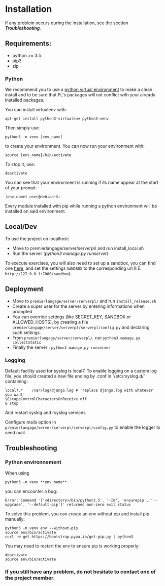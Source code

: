 # Installation

If any problem occurs during the installation, see the section ***Troubleshooting***.

## Requirements:
- python >= 3.5
- pip3
- zip

### Python
We recommend you to use a [python virtual environment](https://docs.python.org/3/tutorial/venv.html) to make a clean install and to be 
sure that PL's packages will not conflict with your already installed packages.

You can install virtualenv with:

    apt-get install python3-virtualenv python3-venv

Then simply use:

    python3 -m venv [env_name]

to create your environment. You can now run your environment with:

    source [env_name]/bin/activate
    
To stop it, use:

    deactivate

You can see that your environment is running if its name appear at the start of your prompt:

    (env_name) user@debian~$:

Every module installed with pip while running a python environment will be installed on said environment.




## Local/Dev
To use the project on localhost:

- Move to premierlangage/server/serverpl/ and run install_local.sh
- Run the server (*python3 manage.py runserver*)

To execute exercises, you will also need to set up a sandbox, you can find one [here](https://github.com/plgitlogin/sandbox),
and set the settings `SANDBOX` to the corresponding url (I.E. `http://127.0.0.1:7000/sandbox`).




## Deployment
- Move to `premierlangage/server/serverpl/` and run `install_release.sh`
- Create a super user for the server by entering informations when prompted
- You can override settings (like SECRET_KEY, SANDBOX or ALLOWED_HOSTS), by creating a file `premierlangage/server/serverpl/serverpl/config.py` and declaring such settings.
- From `premierlangage/server/serverpl/`, run `python3 manage.py collectstatic`
- Finally the server : `python3 manage.py runserver`



### Logging
Default facility used for syslog is local7.
To enable logging on a custom log file, you should created a new file ending by .conf in '/etc/rsyslog.d/' containing:

```
local7.*	/var/log/django.log # 'replace django.log with whatever you want'
$EscapeControlCharactersOnReceive off
& stop
```

And restart syslog and rsyslog services

Configure mails option in `premierlangage/server/serverpl/serverpl/config.py` to enable the logger to send mail.


## Troubleshooting

### Python environnement
When using

    python3 -m venv **env_name**

you can encounter a bug:

    Error: Command '['<directory>/bin/python3.5', '-Im', 'ensurepip', '--upgrade', '--default-pip']' returned non-zero exit status

To solve this problem, you can create an env without pip and install pip manually:

    python3 -m venv env --without-pip
    source env/bin/activate
    curl -w get https://bootstrap.pypa.io/get-pip.py | python3

You may need to restart the env to ensure pip is working properly:

    deactivate
    source env/bin/activate


### If you still have any problem, do not hesitate to contact one of the project member.


